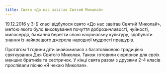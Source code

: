 ```yaml
---
title: Свято «До нас завітав Святий Миколай»
---
```


19.12.2016 у 3-Б класі відбулося свято «До нас завітав Святий Миколай», метою якого було виховування почуття доброзичливості, чуйності, милосердя, бажання берегти свою національну культуру, здобувати знання із найкращого джерела народної мудрості пращурів.

Протягом 1 години діти знайомилися з багатовіковою традицією святкування Дня Святого Миколая. Також готовили сюрпризи для своїх менших братиків та сестричок. У кінці свята разом з друзями 2-4 класів проспівали пісню «Я чекаю Миколая».

<slideshow id="_/72157678300155266" />
